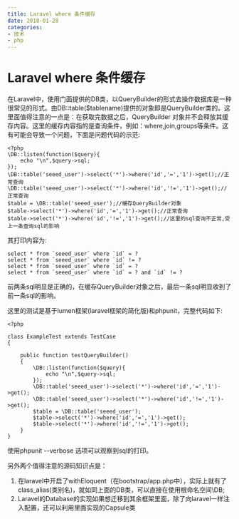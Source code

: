 ```yaml
---
title: Laravel where 条件缓存
date: 2018-01-28
categories:
- 技术
- php
---
```


# Laravel where 条件缓存

在Laravel中，使用门面提供的DB类，以QueryBuilder的形式去操作数据库是一种很常见的形式。由DB::table($tablename)提供的对象即是QueryBuilder类的。这里面值得注意的一点是：在获取完数据之后，QueryBuilder 对象并不会释放其缓存内容。这里的缓存内容指的是查询条件，例如：where,join,groups等条件。这有可能会导致一个问题，下面是问题代码的示范:

```
<?php
\DB::listen(function($query){
    echo "\n",$query->sql;
});
\DB::table('seeed_user')->select('*')->where('id','=','1')->get();//正常查询
\DB::table('seeed_user')->select('*')->where('id','!=','1')->get();//正常查询
$table = \DB::table('seeed_user');//缓存QueryBuilder对象
$table->select('*')->where('id','=','1')->get();//正常查询
$table->select('*')->where('id','!=','1')->get();//这里的sql查询不正常,受上一条查询sql的影响
```

其打印内容为:

```
select * from `seeed_user` where `id` = ?
select * from `seeed_user` where `id` != ?
select * from `seeed_user` where `id` = ?
select * from `seeed_user` where `id` = ? and `id` != ?
```
前两条sql明显是正确的，在缓存QueryBuilder对象之后，最后一条sql明显收到了前一条sql的影响。

这里的测试是基于lumen框架(laravel框架的简化版)和phpunit，完整代码如下:

```
<?php

class ExampleTest extends TestCase
{

    public function testQueryBuilder()
    {
        \DB::listen(function($query){
            echo "\n",$query->sql;
        });
        \DB::table('seeed_user')->select('*')->where('id','=','1')->get();
        \DB::table('seeed_user')->select('*')->where('id','!=','1')->get();
        $table = \DB::table('seeed_user');
        $table->select('*')->where('id','=','1')->get();
        $table->select('*')->where('id','!=','1')->get();
    }
}
```
使用phpunit --verbose 选项可以观察到sql的打印。

另外两个值得注意的源码知识点是：

1. 在laravel中开启了withEloquent（在bootstrap/app.php中），实际上就有了class_alias(类别名)，就如同上面的DB类，可以直接在使用根命名空间\DB;
2. Laravel的Database的实现如果想迁移到其余框架里面，除了向laravel一样注入配置，还可以利用里面实现的Capsule类
